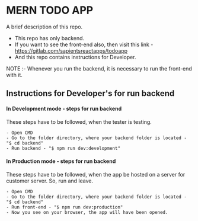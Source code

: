 # MERN TODO APP

A brief description of this repo.

- This repo has only backend.
- If you want to see the front-end also, then visit this link - https://gitlab.com/sapientsreactapps/todoapp
- And this repo contains instructions for Developer.

NOTE :- Whenever you run the backend, it is necessary to run the front-end with it.

## Instructions for Developer's for run backend

#### In Development mode - steps for run backend

These steps have to be followed, when the tester is testing.

    - Open CMD
    - Go to the folder directory, where your backend folder is located - "$ cd backend"
    - Run backend - "$ npm run dev:development"

#### In Production mode - steps for run backend

These steps have to be followed, when the app be hosted on a server for customer server. So, run and leave.

    - Open CMD
    - Go to the folder directory, where your backend folder is located - "$ cd backend"
    - Run front-end - "$ npm run dev:production"
    - Now you see on your browser, the app will have been opened.
